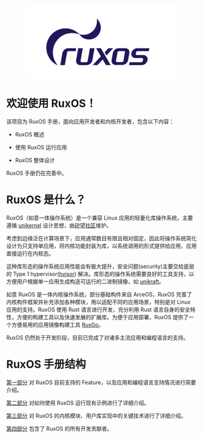 
<p align="center">
    <img src="figures/ruxos-logo0.svg" alt="RuxOS-logo" width="400"><br>
</p>


# 欢迎使用 RuxOS！

该项目为 RuxOS 手册，面向应用开发者和内核开发者，包含以下内容：

* RuxOS 概述

* 使用 RuxOS 运行应用

* RuxOS 整体设计

RuxOS 手册仍在完善中。

# RuxOS 是什么？

RuxOS（如意一体操作系统）是一个兼容 Linux 应用的轻量化库操作系统，主要遵循 [unikernel](https://en.wikipedia.org/wiki/Unikernel) 设计思想，由[矽望社区](https://www.syswonder.org/#/)维护。

考虑到边缘泛在计算场景下，应用通常数目有限且相对固定，因此将操作系统简化设计为只支持单应用，将内核功能封装为库，以系统调用的形式提供给应用，应用直接运行在内核态。

这种库形态的操作系统应用性能会有极大提升，安全问题(security)主要交给底层的 Type 1 hypervisor([hvisor](https://github.com/syswonder/hvisor)) 解决。库形态的操作系统需要良好的工具支持，以方便用户根据单一应用生成构造可运行的二进制镜像，如 [unikraft](https://unikraft.org/)。

如意 RuxOS 是一体内核操作系统，部分基础构件来自 ArceOS，RuxOS 完善了内核构件框架并补充添加各种模块，用以适配不同的应用场景，特别是对 Linux 应用的支持。RuxOS 使用 Rust 语言进行开发，充分利用 Rust 语言自身的安全特性，方便的构建工具以及快速发展的扩展库。为便于应用部署，RuxOS 提供了一个方便易用的应用镜像构建工具 [RuxGo](https://ruxgo.syswonder.org)。

RuxOS 仍然处于开发阶段，目前已完成了对诸多主流应用和编程语言的支持。

# RuxOS 手册结构

[第一部分](./chap01/Overview.md) 对 RuxOS 目前支持的 Feature，以及应用和编程语言支持情况进行简要介绍。

[第二部分](./chap02/getstarted.md) 对如何使用 RuxOS 运行现有示例进行了详细介绍。

[第三部分](./chap06/design_overview.md) 对 RuxOS 的内核模块、用户库实现中的关键技术进行了详细介绍。

[第四部分](./Contributors.md) 包含了 RuxOS 的所有开发贡献者。

